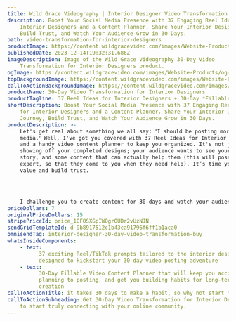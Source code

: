```yaml
---
title: Wild Grace Videography | Interior Designer Video Transformation
description: Boost Your Social Media Presence with 37 Engaging Reel Ideas for
    Interior Designers and a Content Planner. Share Your Interior Design Journey,
    Build Trust, and Watch Your Audience Grow in 30 Days.
path: video-transformation-for-interior-designers
productImage: https://content.wildgracevideo.com/images/Website-Products/interior-designers-icon.webp
publishedDate: 2023-12-14T19:32:31.686Z
imageDescription: Image of the Wild Grace Videography 30-Day Video
    Transformation for Interior Designers product.
ogImage: https://content.wildgracevideo.com/images/Website-Products/og-interior-designers-icon.webp
topBackgroundImage: https://content.wildgracevideo.com/images/Website-Products/37-reel-ideas-cover.webp
callToActionBackgroundImage: https://content.wildgracevideo.com/images/Website-Products/37-reel-ideas-banner.webp
productName: 30-Day Video Transformation for Interior Designers
productTagline: 37 Reel Ideas for Interior Designers + 30-Day *Fillable* Video Content Planner
shortDescription: Boost Your Social Media Presence with 37 Engaging Reel Ideas
    for Interior Designers and a Content Planner. Share Your Interior Design
    Journey, Build Trust, and Watch Your Audience Grow in 30 Days.
productDescription: >-
    Let's get real about something we all say:〝I should be posting more on social
    media.〞Well, I've got you covered with 37 Reel Ideas for Interior Designers
    and a handy video content planner to keep you organized. It's not just about
    showing off your completed designs; your audience wants to see your journey,
    story, and some content that can actually help them (this will pose you as the
    expert, so that they come to you when they need help). It’s time you share
    value and build trust.




    I challenge you to create content for 30 days and watch your audience grow. Don't let fear hold you back; use social media as your playground to figure out what works. After 30 days, pick your top-performing content pieces, and voila, you've got your winning ads. No more wasted ad spend on trial and error!
priceDollars: 7
originalPriceDollars: 15
stripePriceId: price_1OFOSXGpIWOgrOUDr2vUzNJN
sendGridTemplateId: d-9b8917512c1b43ca91796f6ff1b1aca0
omnisendTag: interior-designer-30-day-video-transformation-buy
whatsInsideComponents:
    - text:
          37 exciting Reel/TikTok prompts tailored to the interior design industry,
          designed to kickstart your 30-day video posting adventure
    - text:
          30-Day Fillable Video Content Planner that will keep you accountable from
          planning to posting, and get you building habits for long-term video
          creation
callToActionTitle: it takes 30 days to make a habit, so why not start *now* ?
callToActionSubheading: Get 30-Day Video Transformation for Interior Designers
    to start truly connecting with your online community.
---
```

